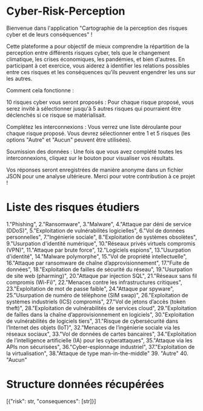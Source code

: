 # Cyber-Risk-Perception

Bienvenue dans l'application "Cartographie de la perception des risques cyber et de leurs conséquences" !

Cette plateforme a pour objectif de mieux comprendre la répartition de la perception entre différents risques cyber, tels que le changement climatique, les crises économiques, les pandémies, et bien d'autres. En participant à cet exercice, vous aiderez à identifier les relations possibles entre ces risques et les conséquences qu’ils peuvent engendrer les uns sur les autres.

Comment cela fonctionne :

10 risques cyber vous seront proposés :
Pour chaque risque proposé, vous serez invité à sélectionner jusqu'à 5 autres risques qui pourraient être déclenchés si ce risque se matérialisait.

Complétez les interconnexions :
Vous verrez une liste déroulante pour chaque risque proposé. Vous devrez sélectionner entre 1 et 5 risques (les options "Autre" et "Aucun" peuvent être utilisées).

Soumission des données :
Une fois que vous avez complété toutes les interconnexions, cliquez sur le bouton pour visualiser vos résultats.

Vos réponses seront enregistrées de manière anonyme dans un fichier JSON pour une analyse ultérieure. Merci pour votre contribution à ce projet !


# Liste des risques étudiers

1."Phishing",
2."Ransomware",
3."Malware",
4."Attaque par déni de service (DDoS)",
5."Exploitation de vulnérabilités logicielles",
6."Vol de données personnelles",
7."Ingénierie sociale",
8."Exploitation de systèmes obsolètes",
9."Usurpation d'identité numérique",
10."Réseaux privés virtuels compromis (VPN)",
11."Attaque par brute force",
12."Logiciels espions",
13."Usurpation d'identité",
14."Malware polymorphe",
15."Vol de propriété intellectuelle",
16."Attaque par ransomware de chaîne d’approvisionnement",
17."Fuite de données",
18."Exploitation de failles de sécurité du réseau",
19."Usurpation de site web (pharming)",
20."Attaque par injection SQL",
21."Réseaux sans fil compromis (Wi-Fi)",
22."Menaces contre les infrastructures critiques",
23."Exploitation de mot de passe faible",
24."Attaque par spyware",
25."Usurpation de numéro de téléphone (SIM swap)",
26."Exploitation de systèmes industriels (ICS) compromis",
27."Vol de jetons d’accès (token theft)",
28."Exploitation de vulnérabilités de services cloud",
29."Exploitation de failles dans la chaîne d’approvisionnement en logiciels",
30."Exploitation de vulnérabilités de logiciels tiers",
31."Risque de cybersécurité dans l’Internet des objets (IoT)",
32."Menaces de l’ingénierie sociale via les réseaux sociaux",
33."Vol de données de cartes bancaires",
34."Exploitation de l’intelligence artificielle (IA) pour les cyberattaques",
35."Attaque via les APIs non sécurisées",
36."Cyber-espionnage industriel",
37."Exploitation de la virtualisation",
38."Attaque de type man-in-the-middle"
39. "Autre"
40. "Aucun"


# Structure données récupérées

[{"risk": str, "consequences": [str]}]
